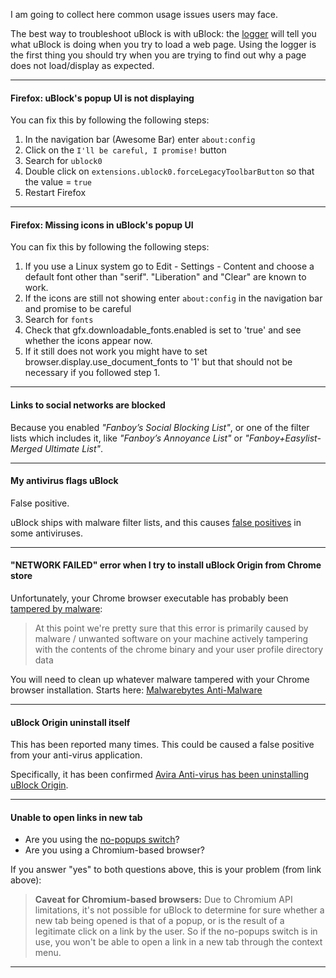 I am going to collect here common usage issues users may face.

The best way to troubleshoot uBlock is with uBlock: the [logger](https://github.com/gorhill/uBlock/wiki/The-logger) will tell you what uBlock is doing when you try to load a web page. Using the logger is the first thing you should try when you are trying to find out why a page does not load/display as expected.

***

#### Firefox: uBlock's popup UI is not displaying

You can fix this by following the following steps:
1.  In the navigation bar (Awesome Bar) enter `about:config`
2.  Click on the `I'll be careful, I promise!` button
3.  Search for `ublock0`
4.  Double click on `extensions.ublock0.forceLegacyToolbarButton` so that the value = `true`
5.  Restart Firefox

***

#### Firefox: Missing icons in uBlock's popup UI

You can fix this by following the following steps:
1.  If you use a Linux system go to Edit - Settings - Content and choose a default font other than "serif". "Liberation" and "Clear" are known to work.
2.  If the icons are still not showing enter `about:config` in the navigation bar and promise to be careful
3.  Search for `fonts`
4.  Check that gfx.downloadable_fonts.enabled is set to 'true' and see whether the icons appear now. 
5.  If it still does not work you might have to set browser.display.use_document_fonts to '1' but that should not be necessary if you followed step 1.

***

#### Links to social networks are blocked

Because you enabled _"Fanboy’s Social Blocking List"_, or one of the filter lists which includes it, like _"Fanboy’s Annoyance List"_ or _"Fanboy+Easylist-Merged Ultimate List"_.

***

#### My antivirus flags uBlock

False positive.

uBlock ships with malware filter lists, and this causes [false positives](https://github.com/gorhill/uBlock/issues/199) in some antiviruses.

***

#### "NETWORK FAILED" error when I try to install uBlock Origin from Chrome store

Unfortunately, your Chrome browser executable has probably been [tampered by malware](https://code.google.com/p/chromium/issues/detail?id=391552#c153):

> At this point we're pretty sure that this error is primarily caused by malware / unwanted software on your machine actively tampering with the contents of the chrome binary and your user profile directory data

You will need to clean up whatever malware tampered with your Chrome browser installation. Starts here:
[Malwarebytes Anti-Malware](https://www.malwarebytes.org/)

***

#### uBlock Origin uninstall itself

This has been reported many times. This could be caused a false positive from your anti-virus application.

Specifically, it has been confirmed [Avira Anti-virus has been uninstalling uBlock Origin](https://github.com/gorhill/uBlock/issues/882).

***

#### Unable to open links in new tab

- Are you using the [no-popups switch](https://github.com/gorhill/uBlock/wiki/Quick-guide:-popup-user-interface#no-popups)?
- Are you using a Chromium-based browser?

If you answer "yes" to both questions above, this is your problem (from link above):

> **Caveat for Chromium-based browsers:** Due to Chromium API limitations, it's not possible for uBlock to determine for sure whether a new tab being opened is that of a popup, or is the result of a legitimate click on a link by the user. So if the no-popups switch is in use, you won't be able to open a link in a new tab through the context menu.

***
